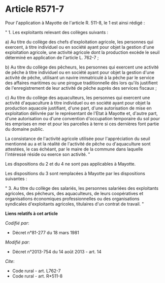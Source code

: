 # Article R571-7

Pour l'application à Mayotte de l'article R. 511-8, le 1 est ainsi rédigé : 

" 1. Les exploitants relevant des collèges suivants : 

a) Au titre du collège des chefs d'exploitation agricole, les personnes qui exercent, à titre individuel ou en société ayant
pour objet la gestion d'une exploitation agricole, une activité agricole dont la production excède le seuil déterminé en
application de l'article L. 762-7 ; 

b) Au titre du collège des pêcheurs, les personnes qui exercent une activité de pêche à titre individuel ou en société ayant
pour objet la gestion d'une activité de pêche, utilisant un navire immatriculé à la pêche par le service des affaires
maritimes ou une pirogue traditionnelle dès lors qu'ils justifient de l'enregistrement de leur activité de pêche auprès des
services fiscaux ; 

c) Au titre du collège des aquaculteurs, les personnes qui exercent une activité d'aquaculture à titre individuel ou en
société ayant pour objet la production aquacole justifiant, d'une part, d'une autorisation de mise en exploitation délivrée
par le représentant de l'Etat à Mayotte et, d'autre part, d'une autorisation ou d'une convention d'occupation temporaire du
sol pour les emprises en mer et pour les parcelles à terre si ces dernières font partie du domaine public. 

La consistance de l'activité agricole utilisée pour l'appréciation du seuil mentionné au a et la réalité de l'activité de
pêche ou d'aquaculture sont attestées, le cas échéant, par le maire de la commune dans laquelle l'intéressé réside ou exerce
son activité. " 

Les dispositions du 2 et du 4 ne sont pas applicables à Mayotte. 

Les dispositions du 3 sont remplacées à Mayotte par les dispositions suivantes : 

" 3. Au titre du collège des salariés, les personnes salariées des exploitants agricoles, des pêcheurs, des aquaculteurs, de
leurs coopératives et organisations économiques professionnelles ou des organisations syndicales d'exploitants agricoles,
titulaires d'un contrat de travail. "

**Liens relatifs à cet article**

_Codifié par_:

  - Décret n°81-277 du 18 mars 1981

_Modifié par_:

  - Décret n°2013-754 du 14 août 2013 - art. 14

_Cite_:

  - Code rural - art. L762-7
  - Code rural - art. R*511-8
